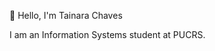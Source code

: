 👋 Hello, I'm Tainara Chaves

I am an Information Systems student at PUCRS.


<!---
atainarachaves/atainarachaves is a ✨ special ✨ repository because its `README.md` (this file) appears on your GitHub profile.
You can click the Preview link to take a look at your changes.
--->
